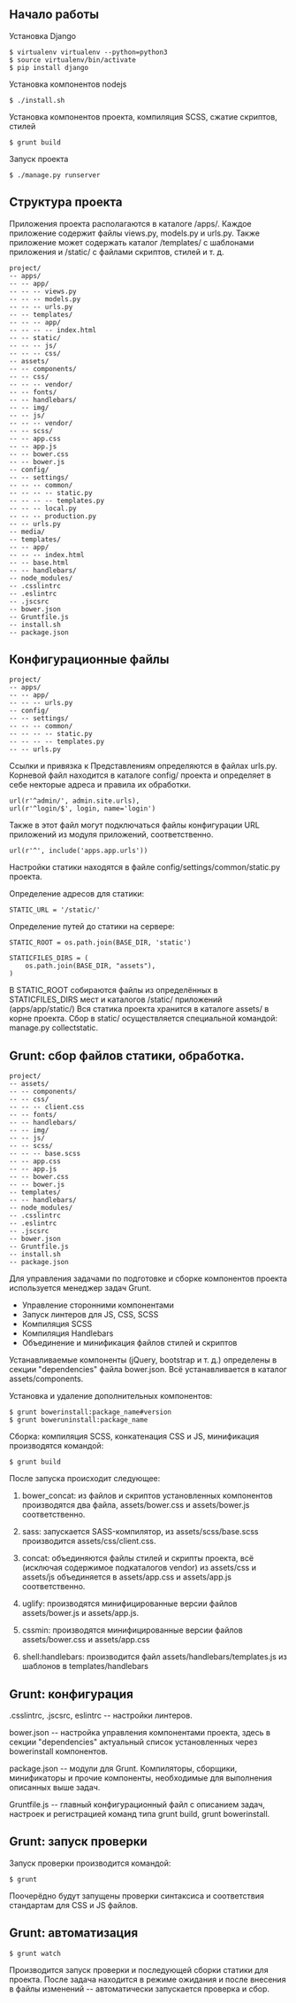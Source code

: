 Начало работы
-------------

Установка Django

    $ virtualenv virtualenv --python=python3
    $ source virtualenv/bin/activate
    $ pip install django

Установка компонентов nodejs

    $ ./install.sh

Установка компонентов проекта, компиляция SCSS, сжатие скриптов, стилей

    $ grunt build

Запуск проекта

    $ ./manage.py runserver


Структура проекта
-----------------

Приложения проекта располагаются в каталоге /apps/. Каждое приложение содержит 
файлы views.py, models.py и urls.py. Также приложение может содержать 
каталог /templates/ с шаблонами приложения и /static/ с файлами скриптов, 
стилей и т. д.

    project/
    -- apps/
    -- -- app/
    -- -- -- views.py
    -- -- -- models.py
    -- -- -- urls.py
    -- -- templates/
    -- -- -- app/
    -- -- -- -- index.html
    -- -- static/
    -- -- -- js/
    -- -- -- css/
    -- assets/
    -- -- components/
    -- -- css/
    -- -- -- vendor/
    -- -- fonts/
    -- -- handlebars/
    -- -- img/
    -- -- js/
    -- -- -- vendor/
    -- -- scss/
    -- -- app.css
    -- -- app.js
    -- -- bower.css
    -- -- bower.js
    -- config/
    -- -- settings/
    -- -- -- common/
    -- -- -- -- static.py
    -- -- -- -- templates.py
    -- -- -- local.py
    -- -- -- production.py
    -- -- urls.py
    -- media/
    -- templates/
    -- -- app/
    -- -- -- index.html
    -- -- base.html
    -- -- handlebars/
    -- node_modules/
    -- .csslintrc
    -- .eslintrc
    -- .jscsrc
    -- bower.json
    -- Gruntfile.js
    -- install.sh
    -- package.json


Конфигурационные файлы
----------------------

    project/
    -- apps/
    -- -- app/
    -- -- -- urls.py
    -- config/
    -- -- settings/
    -- -- -- common/
    -- -- -- -- static.py
    -- -- -- -- templates.py
    -- -- urls.py

Ссылки и привязка к Представлениям определяются в файлах urls.py. 
Корневой файл находится в каталоге config/ проекта и определяет в себе 
некторые адреса и правила их обработки.

    url(r'^admin/', admin.site.urls),
    url(r'^login/$', login, name='login')

Также в этот файл могут подключаться файлы конфигурации URL приложений из 
модуля приложений, соответственно.

    url(r'^', include('apps.app.urls'))

Настройки статики находятся в файле config/settings/common/static.py 
проекта.

Определение адресов для статики:

    STATIC_URL = '/static/'

Определение путей до статики на сервере:

    STATIC_ROOT = os.path.join(BASE_DIR, 'static')

    STATICFILES_DIRS = (
        os.path.join(BASE_DIR, "assets"),
    )

В STATIC_ROOT собираются файлы из определённых в STATICFILES_DIRS мест и 
каталогов /static/ приложений (apps/app/static/) Вся статика проекта 
хранится в каталоге assets/ в корне проекта. Сбор в static/ 
осуществляется специальной командой: manage.py collectstatic.


Grunt: сбор файлов статики, обработка.
--------------------------------------

    project/
    -- assets/
    -- -- components/
    -- -- css/
    -- -- -- client.css
    -- -- fonts/
    -- -- handlebars/
    -- -- img/
    -- -- js/
    -- -- scss/
    -- -- -- base.scss
    -- -- app.css
    -- -- app.js
    -- -- bower.css
    -- -- bower.js
    -- templates/
    -- -- handlebars/
    -- node_modules/
    -- .csslintrc
    -- .eslintrc
    -- .jscsrc
    -- bower.json
    -- Gruntfile.js
    -- install.sh
    -- package.json

Для управления задачами по подготовке и сборке компонентов проекта 
используется менеджер задач Grunt.

- Управление сторонними компонентами
- Запуск линтеров для JS, CSS, SCSS
- Компиляция SCSS
- Компиляция Handlebars
- Объединение и минификация файлов стилей и скриптов

Устанавливаемые компоненты (jQuery, bootstrap и т. д.) определены в 
секции "dependencies" файла bower.json. Всё устанавливается в каталог 
assets/components.

Установка и удаление дополнительных компонентов:

    $ grunt bowerinstall:package_name#version
    $ grunt boweruninstall:package_name

Сборка: компиляция SCSS, конкатенация CSS и JS, минификация 
производятся командой:

    $ grunt build

После запуска происходит следующее:

1. bower_concat: из файлов и скриптов установленных компонентов производятся 
два файла, assets/bower.css и assets/bower.js соответственно.

2. sass: запускается SASS-компилятор, из assets/scss/base.scss производится 
assets/css/client.css.

3. concat: объединяются файлы стилей и скрипты проекта, всё (исключая 
содержимое подкаталогов vendor) из assets/css и assets/js объединяется в 
assets/app.css и assets/app.js соответственно.

4. uglify: производятся минифицированные версии файлов assets/bower.js и 
assets/app.js.

5. cssmin: производятся минифицированные версии файлов assets/bower.css и 
assets/app.css

6. shell:handlebars: производится файл assets/handlebars/templates.js из 
шаблонов в templates/handlebars


Grunt: конфигурация
-------------------

.csslintrc, .jscsrc, eslintrc -- настройки линтеров.

bower.json -- настройка управления компонентами проекта, здесь в секции 
"dependencies" актуальный список установленных через bowerinstall компонентов.

package.json -- модули для Grunt. Компиляторы, сборщики, минификаторы и прочие 
компоненты, необходимые для выполнения описанных выше задач.

Gruntfile.js -- главный конфигурационный файл с описанием задач, настроек и 
регистрацией команд типа grunt build, grunt bowerinstall.


Grunt: запуск проверки
----------------------

Запуск проверки производится командой:

    $ grunt

Поочерёдно будут запущены проверки синтаксиса и соответствия стандартам 
для CSS и JS файлов.


Grunt: автоматизация
--------------------

    $ grunt watch

Производится запуск проверки и последующей сборки статики для проекта. После 
задача находится в режиме ожидания и после внесения в файлы изменений 
-- автоматически запускается проверка и сбор.
